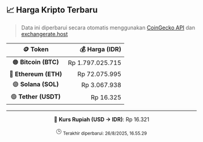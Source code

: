 

<!-- HARGA_KRIPTO -->
## 📈 Harga Kripto Terbaru

> Data ini diperbarui secara otomatis menggunakan [CoinGecko API](https://www.coingecko.com/) dan [exchangerate.host](https://exchangerate.host/)

<div align="center">

| 🪙 Token | 💰 Harga (IDR) |
|:------:|---------------:|
| 🟠 **Bitcoin (BTC)**   | Rp 1.797.025.715 |
| 🔵 **Ethereum (ETH)**  | Rp 72.075.995 |
| 🟣 **Solana (SOL)**    | Rp 3.067.938 |
| 🟢 **Tether (USDT)**   | Rp 16.325 |

---

💱 **Kurs Rupiah (USD → IDR)**: Rp 16.321

🕒 <sub>Terakhir diperbarui: 26/8/2025, 16.55.29</sub>

</div>
<!-- /HARGA_KRIPTO -->